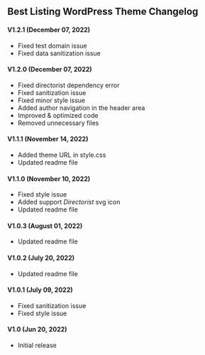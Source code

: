 ## Best Listing WordPress Theme Changelog

#### V1.2.1 (December 07, 2022)
- Fixed test domain issue
- Fixed data sanitization issue

#### V1.2.0 (December 07, 2022)
- Fixed directorist dependency error
- Fixed sanitization issue
- Fixed minor style issue
- Added author navigation in the header area
- Improved & optimized code
- Removed unnecessary files

#### V1.1.1 (November 14, 2022)
- Added theme URL in style.css
- Updated readme file

#### V1.1.0 (November 10, 2022)
- Fixed style issue
- Added support *Directorist* svg icon
- Updated readme file

#### V1.0.3 (August 01, 2022)
- Updated readme file

#### V1.0.2 (July 20, 2022)
- Updated readme file

#### V1.0.1 (July 09, 2022)
- Fixed sanitization issue
- Fixed style issue

#### V1.0 (Jun 20, 2022)
- Initial release
